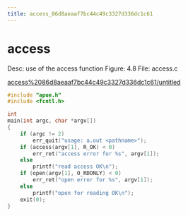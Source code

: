 ```yaml
---
title: access_86d8aeaaf7bc44c49c3327d336dc1c61
---
```


# access

Desc: use of the access function
Figure: 4.8
File: access.c

[access%2086d8aeaaf7bc44c49c3327d336dc1c61/untitled](access%2086d8aeaaf7bc44c49c3327d336dc1c61/untitled)

```c
#include "apue.h"
#include <fcntl.h>

int
main(int argc, char *argv[])
{
    if (argc != 2)
        err_quit("usage: a.out <pathname>");
    if (access(argv[1], R_OK) < 0)
        err_ret("access error for %s", argv[1]);
    else
        printf("read access OK\n");
    if (open(argv[1], O_RDONLY) < 0)
        err_ret("open error for %s", argv[1]);
    else
        printf("open for reading OK\n");
    exit(0);
}
```